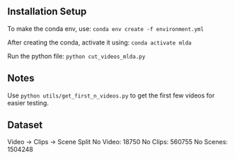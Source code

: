 ## Installation Setup 
To make the conda env, use:
```conda env create -f environment.yml```

After creating the conda, activate it using:
```conda activate mlda```

Run the python file:
```python cut_videos_mlda.py```

## Notes
Use ```python utils/get_first_n_videos.py``` to get the first few videos for easier testing.

## Dataset
Video -> Clips -> Scene Split
No Video: 18750
No Clips: 560755
No Scenes: 1504248